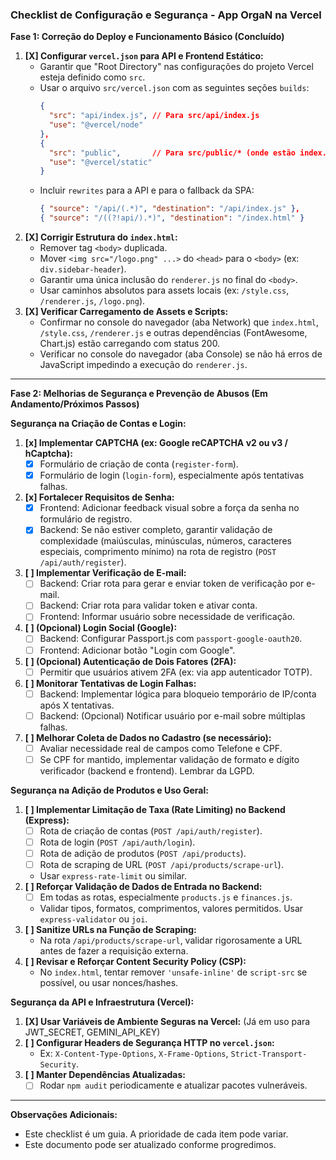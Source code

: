 ### Checklist de Configuração e Segurança - App OrgaN na Vercel

**Fase 1: Correção do Deploy e Funcionamento Básico (Concluído)**

1.  **[X] Configurar `vercel.json` para API e Frontend Estático:**
    * Garantir que "Root Directory" nas configurações do projeto Vercel esteja definido como `src`.
    * Usar o arquivo `src/vercel.json` com as seguintes seções `builds`:
        ```json
        {
          "src": "api/index.js", // Para src/api/index.js
          "use": "@vercel/node"
        },
        {
          "src": "public",       // Para src/public/* (onde estão index.html, style.css, etc.)
          "use": "@vercel/static"
        }
        ```
    * Incluir `rewrites` para a API e para o fallback da SPA:
        ```json
        { "source": "/api/(.*)", "destination": "/api/index.js" },
        { "source": "/((?!api/).*)", "destination": "/index.html" }
        ```
2.  **[X] Corrigir Estrutura do `index.html`:**
    * Remover tag `<body>` duplicada.
    * Mover `<img src="/logo.png" ...>` do `<head>` para o `<body>` (ex: `div.sidebar-header`).
    * Garantir uma única inclusão do `renderer.js` no final do `<body>`.
    * Usar caminhos absolutos para assets locais (ex: `/style.css`, `/renderer.js`, `/logo.png`).
3.  **[X] Verificar Carregamento de Assets e Scripts:**
    * Confirmar no console do navegador (aba Network) que `index.html`, `/style.css`, `/renderer.js` e outras dependências (FontAwesome, Chart.js) estão carregando com status 200.
    * Verificar no console do navegador (aba Console) se não há erros de JavaScript impedindo a execução do `renderer.js`.

---

**Fase 2: Melhorias de Segurança e Prevenção de Abusos (Em Andamento/Próximos Passos)**

**Segurança na Criação de Contas e Login:**

1.  **[x] Implementar CAPTCHA (ex: Google reCAPTCHA v2 ou v3 / hCaptcha):**
    * [x] Formulário de criação de conta (`register-form`).
    * [x] Formulário de login (`login-form`), especialmente após tentativas falhas.
2.  **[x] Fortalecer Requisitos de Senha:**
    * [x] Frontend: Adicionar feedback visual sobre a força da senha no formulário de registro.
    * [x] Backend: Se não estiver completo, garantir validação de complexidade (maiúsculas, minúsculas, números, caracteres especiais, comprimento mínimo) na rota de registro (`POST /api/auth/register`).
3.  **[ ] Implementar Verificação de E-mail:**
    * [ ] Backend: Criar rota para gerar e enviar token de verificação por e-mail.
    * [ ] Backend: Criar rota para validar token e ativar conta.
    * [ ] Frontend: Informar usuário sobre necessidade de verificação.
4.  **[ ] (Opcional) Login Social (Google):**
    * [ ] Backend: Configurar Passport.js com `passport-google-oauth20`.
    * [ ] Frontend: Adicionar botão "Login com Google".
5.  **[ ] (Opcional) Autenticação de Dois Fatores (2FA):**
    * [ ] Permitir que usuários ativem 2FA (ex: via app autenticador TOTP).
6.  **[ ] Monitorar Tentativas de Login Falhas:**
    * [ ] Backend: Implementar lógica para bloqueio temporário de IP/conta após X tentativas.
    * [ ] Backend: (Opcional) Notificar usuário por e-mail sobre múltiplas falhas.
7.  **[ ] Melhorar Coleta de Dados no Cadastro (se necessário):**
    * [ ] Avaliar necessidade real de campos como Telefone e CPF.
    * [ ] Se CPF for mantido, implementar validação de formato e dígito verificador (backend e frontend). Lembrar da LGPD.

**Segurança na Adição de Produtos e Uso Geral:**

1.  **[ ] Implementar Limitação de Taxa (Rate Limiting) no Backend (Express):**
    * [ ] Rota de criação de contas (`POST /api/auth/register`).
    * [ ] Rota de login (`POST /api/auth/login`).
    * [ ] Rota de adição de produtos (`POST /api/products`).
    * [ ] Rota de scraping de URL (`POST /api/products/scrape-url`).
    * Usar `express-rate-limit` ou similar.
2.  **[ ] Reforçar Validação de Dados de Entrada no Backend:**
    * [ ] Em todas as rotas, especialmente `products.js` e `finances.js`.
    * Validar tipos, formatos, comprimentos, valores permitidos. Usar `express-validator` ou `joi`.
3.  **[ ] Sanitize URLs na Função de Scraping:**
    * Na rota `/api/products/scrape-url`, validar rigorosamente a URL antes de fazer a requisição externa.
4.  **[ ] Revisar e Reforçar Content Security Policy (CSP):**
    * No `index.html`, tentar remover `'unsafe-inline'` de `script-src` se possível, ou usar nonces/hashes.

**Segurança da API e Infraestrutura (Vercel):**

1.  **[X] Usar Variáveis de Ambiente Seguras na Vercel:** (Já em uso para JWT_SECRET, GEMINI_API_KEY)
2.  **[ ] Configurar Headers de Segurança HTTP no `vercel.json`:**
    * Ex: `X-Content-Type-Options`, `X-Frame-Options`, `Strict-Transport-Security`.
3.  **[ ] Manter Dependências Atualizadas:**
    * [ ] Rodar `npm audit` periodicamente e atualizar pacotes vulneráveis.

---
**Observações Adicionais:**

* Este checklist é um guia. A prioridade de cada item pode variar.
* Este documento pode ser atualizado conforme progredimos.